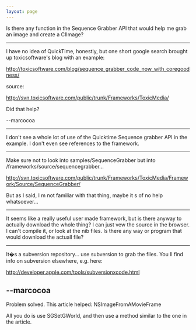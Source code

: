 ```yaml
---
layout: page
---
```


Is there any function in the Sequence Grabber API that would help me grab an image and create a CIImage?

----
I have no idea of QuickTime, honestly, but one short google search brought up toxicsoftware's blog with an example: 

http://toxicsoftware.com/blog/sequence_grabber_code_now_with_coregoodness/

source:

http://svn.toxicsoftware.com/public/trunk/Frameworks/ToxicMedia/


Did that help?

--marcocoa

----
I don't see a whole lot of use of the Quicktime Sequence grabber API in the example.  I don't even see references to the framework.

----

Make sure not to look into samples/SequenceGrabber but into /frameworks/source/sequencegrabber...

http://svn.toxicsoftware.com/public/trunk/Frameworks/ToxicMedia/Framework/Source/SequenceGrabber/

But as I said, I m not familiar with that thing, maybe it s of no help whatsoever...

----
It seems like a really useful user made framework, but is there anyway to actually download the whole thing?  I can just vew the source in the browser.  I can't compile it, or look at the nib files.  Is there any way or program that would download the actuall file?

----
It�s a subversion repository... use subversion to grab the files. You ll find info on subversion elsewhere, e.g. here:

http://developer.apple.com/tools/subversionxcode.html

--marcocoa
----
Problem solved.  This article helped:
NSImageFromAMovieFrame

All you do is use SGSetGWorld, and then use a method similar to the one in the article.
